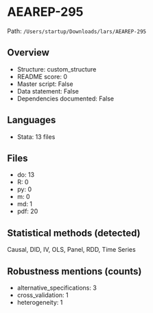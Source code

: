 # AEAREP-295

Path: `/Users/startup/Downloads/lars/AEAREP-295`

## Overview
- Structure: custom_structure
- README score: 0
- Master script: False
- Data statement: False
- Dependencies documented: False

## Languages
- Stata: 13 files

## Files
- do: 13
- R: 0
- py: 0
- m: 0
- md: 1
- pdf: 20

## Statistical methods (detected)
Causal, DID, IV, OLS, Panel, RDD, Time Series

## Robustness mentions (counts)
- alternative_specifications: 3
- cross_validation: 1
- heterogeneity: 1